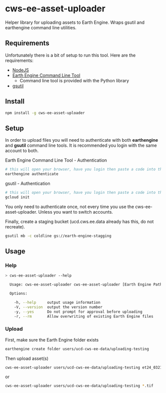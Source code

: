 # cws-ee-asset-uploader
Helper library for uploading assets to Earth Engine.  Wraps gsutil and earthengine command line utilities.

## Requirements

Unfortunately there is a bit of setup to run this tool.  Here are the requirements:

 - [NodeJS](https://nodejs.org/en/download/)
 - [Earth Engine Command Line Tool](https://developers.google.com/earth-engine/python_install)
   - Command line tool is provided with the Python library
 - [gsutil](https://cloud.google.com/sdk/docs/)

## Install

```bash
npm install -g cws-ee-asset-uploader
```

## Setup

In order to upload files you will need to authenticate with both **earthengine** and **gsutil** command line
tools.  It is recommended you login with the same account to both.

Earth Engine Command Line Tool - Authentication
```bash
# this will open your browser, have you login then paste a code into the terminal
earthengine authenticate
``` 

gsutil - Authentication
```bash
# this will open your browser, have you login then paste a code into the terminal
gcloud init
``` 

You only need to authenticate once, not every time you use the cws-ee-asset-uploader.  Unless
you want to switch accounts.

Finally, create a staging bucket (ucd.cws.ee.data already has this, do not recreate).

```bash
gsutil mb -c coldline gs://earth-engine-stagging
```

## Usage

### Help

```bash
> cws-ee-asset-uploader --help

  Usage: cws-ee-asset-uploader cws-ee-asset-uploader [Earth Engine Path] <File...>

  Options:

    -h, --help     output usage information
    -V, --version  output the version number
    -y, --yes      Do not prompt for approval before uploading
    -r, --rm       Allow overwriting of existing Earth Engine files
```

### Upload

First, make sure the Earth Engine folder exists
```bash
earthengine create folder users/ucd-cws-ee-data/uploading-testing
```

Then upload asset(s)

```bash
cws-ee-asset-uploader users/ucd-cws-ee-data/uploading-testing et24_03212015_P44R33_L8_BD.tif
```
or
```bash
cws-ee-asset-uploader users/ucd-cws-ee-data/uploading-testing *.tif
```